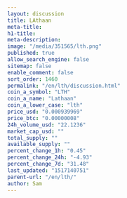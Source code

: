```yaml
---
layout: discussion
title: LAthaan
meta-title: 
h1-title: 
meta-description: 
image: "/media/351565/lth.png"
published: true
allow_search_engine: false
sitemap: false
enable_comment: false
sort_order: 1460
permalink: "/en/lth/discussion.html"
coin_a_symbol: "LTH"
coin_a_name: "Lathaan"
coin_a_lower_case: "lth"
price_usd: "0.000939969"
price_btc: "0.00000008"
24h_volume_usd: "22.1236"
market_cap_usd: ""
total_supply: ""
available_supply: ""
percent_change_1h: "0.45"
percent_change_24h: "-4.93"
percent_change_7d: "31.48"
last_updated: "1517140751"
parent-url: "/en/lth/"
author: Sam
---
```


